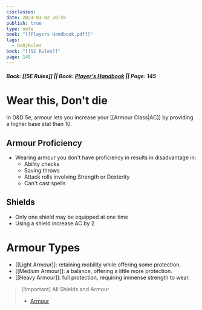 ```yaml
---
cssclasses: 
date: 2024-03-02 20:59
publish: true
type: note
book: "[[Players Handbook.pdf]]"
tags:
  - DnD/Rules
back: "[[5E Rules]]"
page: 145
---
```

##### Back: [[5E Rules]] || Book: [Player's Handbook](https://drive.google.com/drive/folders/1O5bhpYizcIT5xxAoLOuzCRht_PVS7VSG?usp=sharing) || Page: 145

# Wear this, Don't die
In D&D 5e, armour lets you increase your [[Armour Class|AC]] by providing a higher base stat than 10.
## Armour Proficiency
- Wearing armour you don't have proficiency in results in disadvantage in:
	- Ability checks
	- Saving throws
	- Attack rolls involving Strength or Dexterity
	- Can't cast spells

## Shields
- Only one shield may be equipped at one time
- Using a shield increase AC by 2
# Armour Types
- [[Light Armour]]: retaining mobility while offering some protection.
- [[Medium Armour]]: a balance, offering a little more protection.
- [[Heavy Armour]]: full protection, requiring immense strength to wear.

> [!important] All Shields and Armour
> - [Armour](https://benl0.github.io/The-Editors-Dungeon/tags/DnD/Items/armour)
